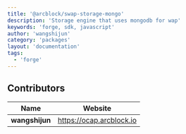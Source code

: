 ```yaml
---
title: '@arcblock/swap-storage-mongo'
description: 'Storage engine that uses mongodb for wap'
keywords: 'forge, sdk, javascript'
author: 'wangshijun'
category: 'packages'
layout: 'documentation'
tags:
  - 'forge'
---
```



## Contributors

| Name           | Website                    |
| -------------- | -------------------------- |
| **wangshijun** | <https://ocap.arcblock.io> |

  